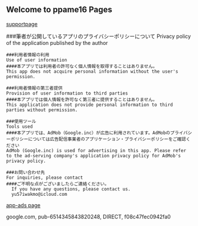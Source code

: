 ## Welcome to ppame16 Pages

[supportpage](https://github.com/ppame16/appstoreyu.github.io/docs/supportpage.html)

  ###筆者が公開しているアプリのプライバシーポリシーについて
    Privacy policy of the application published by the author
    
    
    ###利用者情報の利用
    Use of user information
    ####本アプリでは利用者の許可なく個人情報を取得することはありません。
    This app does not acquire personal information without the user's permission.

    ###利用者情報の第三者提供
    Provision of user information to third parties
    ####本アプリでは個人情報を許可なく第三者に提供することはありません。
    This application does not provide personal information to third parties without permission.

    ###使用ツール
    Tools used
    ####本アプリでは、AdMob（Google.inc）が広告に利用されています。AdMobのプライバシーポリシーについては広告配信事業者のアプリケーション・プライバシーポリシーをご確認ください
    AdMob (Google.inc) is used for advertising in this app. Please refer to the ad-serving company's application privacy policy for AdMob's privacy policy.

    ###お問い合わせ先
    For inquiries, please contact
    ####ご不明な点がございましたらご連絡ください。
      If you have any questions, please contact us.
      yu57iwakmo@icloud.com

[app-ads page](https://github.com/ppame16/appstoreyu.github.io/main/docs/app-ads.txt)

google.com, pub-6514345843820248, DIRECT, f08c47fec0942fa0


